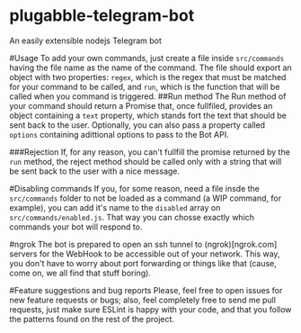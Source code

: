 # plugabble-telegram-bot
An easily extensible nodejs Telegram bot

#Usage
To add your own commands, just create a file inside `src/commands` having the file name as the name of the command.
The file should export an object with two properties: `regex`, which is the regex that must be matched for your command to be called, and `run`, which is the function that will be called when you command is triggered.
##Run method
The Run method of your command should return a Promise that, once fullfiled, provides an object containing a `text` property, which stands fort the text that should be sent back to the user. Optionally, you can also pass a property called `options` containing adittional options to pass to the Bot API.

###Rejection
If, for any reason, you can't fullfill the promise returned by the `run` method, the reject method should be called only with a string that will be sent back to the user with a nice message.

#Disabling commands
If you, for some reason, need a file insde the `src/commands` folder to not be loaded as a command (a WIP command, for example), you can add it's name to the `disabled` array on `src/commands/enabled.js`. That way you can chosse exactly which commands your bot will respond to.

#ngrok
The bot is prepared to open an ssh tunnel to (ngrok)[ngrok.com] servers for the WebHook to be accessible out of your network. This way, you don't have to worry about port forwarding or things like that (cause, come on, we all find that stuff boring).

#Feature suggestions and bug reports
Please, feel free to open issues for new feature requests or bugs; also, feel completely free to send me pull requests, just make sure ESLint is happy with your code, and that you follow the patterns found on the rest of the project.

